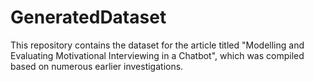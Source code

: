 # GeneratedDataset

This repository contains the dataset for the article titled "Modelling and Evaluating Motivational Interviewing in a Chatbot", which was compiled based on numerous earlier investigations.
